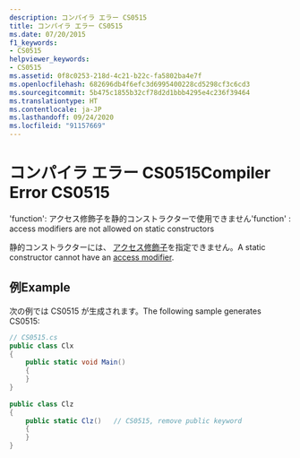```yaml
---
description: コンパイラ エラー CS0515
title: コンパイラ エラー CS0515
ms.date: 07/20/2015
f1_keywords:
- CS0515
helpviewer_keywords:
- CS0515
ms.assetid: 0f8c0253-218d-4c21-b22c-fa5802ba4e7f
ms.openlocfilehash: 682696db4f6efc3d6995400228cd5298cf3c6cd3
ms.sourcegitcommit: 5b475c1855b32cf78d2d1bbb4295e4c236f39464
ms.translationtype: HT
ms.contentlocale: ja-JP
ms.lasthandoff: 09/24/2020
ms.locfileid: "91157669"
---
```

# <a name="compiler-error-cs0515"></a><span data-ttu-id="876b1-103">コンパイラ エラー CS0515</span><span class="sxs-lookup"><span data-stu-id="876b1-103">Compiler Error CS0515</span></span>

<span data-ttu-id="876b1-104">'function': アクセス修飾子を静的コンストラクターで使用できません</span><span class="sxs-lookup"><span data-stu-id="876b1-104">'function' : access modifiers are not allowed on static constructors</span></span>  
  
 <span data-ttu-id="876b1-105">静的コンストラクターには、 [アクセス修飾子](../language-reference/keywords/index.md)を指定できません。</span><span class="sxs-lookup"><span data-stu-id="876b1-105">A static constructor cannot have an [access modifier](../language-reference/keywords/index.md).</span></span>  
  
## <a name="example"></a><span data-ttu-id="876b1-106">例</span><span class="sxs-lookup"><span data-stu-id="876b1-106">Example</span></span>  

 <span data-ttu-id="876b1-107">次の例では CS0515 が生成されます。</span><span class="sxs-lookup"><span data-stu-id="876b1-107">The following sample generates CS0515:</span></span>  
  
```csharp  
// CS0515.cs  
public class Clx  
{  
    public static void Main()  
    {  
    }  
}  
  
public class Clz  
{  
    public static Clz()   // CS0515, remove public keyword  
    {  
    }  
}  
```

